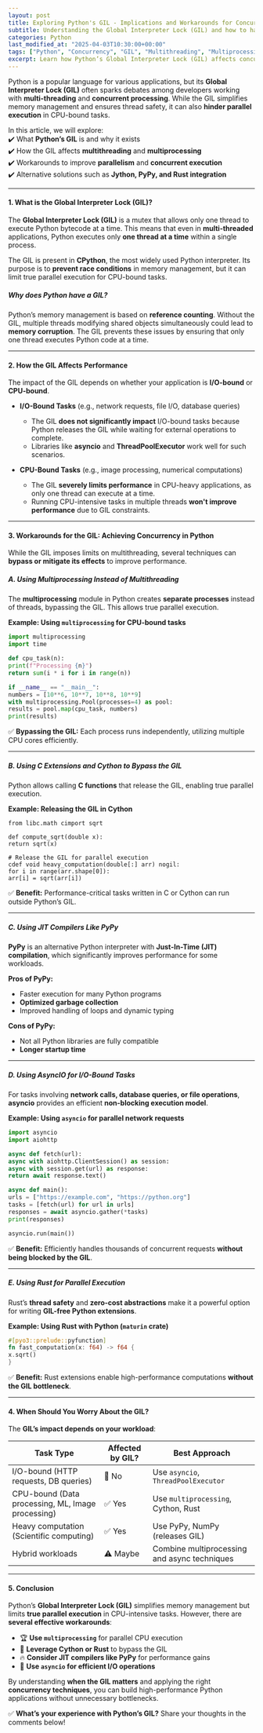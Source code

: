 ```yaml
---
layout: post  
title: Exploring Python's GIL - Implications and Workarounds for Concurrency  
subtitle: Understanding the Global Interpreter Lock (GIL) and how to handle concurrency effectively in Python applications.  
categories: Python
last_modified_at: "2025-04-03T10:30:00+00:00"
tags: ["Python", "Concurrency", "GIL", "Multithreading", "Multiprocessing", "Performance"]  
excerpt: Learn how Python’s Global Interpreter Lock (GIL) affects concurrency and explore techniques to optimize multi-threaded and parallel computing performance.  
---
```

Python is a popular language for various applications, but its **Global Interpreter Lock (GIL)** often sparks debates among developers working with **multi-threading** and **concurrent processing**. While the GIL simplifies memory management and ensures thread safety, it can also **hinder parallel execution** in CPU-bound tasks.

In this article, we will explore:  
✔️ What **Python’s GIL** is and why it exists  
✔️ How the GIL affects **multithreading** and **multiprocessing**  
✔️ Workarounds to improve **parallelism** and **concurrent execution**  
✔️ Alternative solutions such as **Jython, PyPy, and Rust integration**

---

#### **1. What is the Global Interpreter Lock (GIL)?**
The **Global Interpreter Lock (GIL)** is a mutex that allows only one thread to execute Python bytecode at a time. This means that even in **multi-threaded** applications, Python executes only **one thread at a time** within a single process.

The GIL is present in **CPython**, the most widely used Python interpreter. Its purpose is to **prevent race conditions** in memory management, but it can limit true parallel execution for CPU-bound tasks.

##### **Why does Python have a GIL?**
Python’s memory management is based on **reference counting**. Without the GIL, multiple threads modifying shared objects simultaneously could lead to **memory corruption**. The GIL prevents these issues by ensuring that only one thread executes Python code at a time.

---

#### **2. How the GIL Affects Performance**
The impact of the GIL depends on whether your application is **I/O-bound** or **CPU-bound**.

- **I/O-Bound Tasks** (e.g., network requests, file I/O, database queries)
  - The GIL **does not significantly impact** I/O-bound tasks because Python releases the GIL while waiting for external operations to complete.
  - Libraries like **asyncio** and **ThreadPoolExecutor** work well for such scenarios.

- **CPU-Bound Tasks** (e.g., image processing, numerical computations)
  - The GIL **severely limits performance** in CPU-heavy applications, as only one thread can execute at a time.
  - Running CPU-intensive tasks in multiple threads **won't improve performance** due to GIL constraints.

---

#### **3. Workarounds for the GIL: Achieving Concurrency in Python**
While the GIL imposes limits on multithreading, several techniques can **bypass or mitigate its effects** to improve performance.

##### **A. Using Multiprocessing Instead of Multithreading**
The **multiprocessing** module in Python creates **separate processes** instead of threads, bypassing the GIL. This allows true parallel execution.

**Example: Using `multiprocessing` for CPU-bound tasks**  
```python  
import multiprocessing  
import time

def cpu_task(n):  
print(f"Processing {n}")  
return sum(i * i for i in range(n))

if __name__ == "__main__":  
numbers = [10**6, 10**7, 10**8, 10**9]  
with multiprocessing.Pool(processes=4) as pool:  
results = pool.map(cpu_task, numbers)  
print(results)  
```  
✅ **Bypassing the GIL:** Each process runs independently, utilizing multiple CPU cores efficiently.

---

##### **B. Using C Extensions and Cython to Bypass the GIL**
Python allows calling **C functions** that release the GIL, enabling true parallel execution.

**Example: Releasing the GIL in Cython**  
```cython  
from libc.math cimport sqrt

def compute_sqrt(double x):  
return sqrt(x)

# Release the GIL for parallel execution
cdef void heavy_computation(double[:] arr) nogil:  
for i in range(arr.shape[0]):  
arr[i] = sqrt(arr[i])  
```  
✅ **Benefit:** Performance-critical tasks written in C or Cython can run outside Python’s GIL.

---

##### **C. Using JIT Compilers Like PyPy**
**PyPy** is an alternative Python interpreter with **Just-In-Time (JIT) compilation**, which significantly improves performance for some workloads.

**Pros of PyPy:**
- Faster execution for many Python programs
- **Optimized garbage collection**
- Improved handling of loops and dynamic typing

**Cons of PyPy:**
- Not all Python libraries are fully compatible
- **Longer startup time**

---

##### **D. Using AsyncIO for I/O-Bound Tasks**
For tasks involving **network calls, database queries, or file operations**, **asyncio** provides an efficient **non-blocking execution model**.

**Example: Using `asyncio` for parallel network requests**  
```python  
import asyncio  
import aiohttp

async def fetch(url):  
async with aiohttp.ClientSession() as session:  
async with session.get(url) as response:  
return await response.text()

async def main():  
urls = ["https://example.com", "https://python.org"]  
tasks = [fetch(url) for url in urls]  
responses = await asyncio.gather(*tasks)  
print(responses)

asyncio.run(main())  
```  
✅ **Benefit:** Efficiently handles thousands of concurrent requests **without being blocked by the GIL**.

---

##### **E. Using Rust for Parallel Execution**
Rust’s **thread safety** and **zero-cost abstractions** make it a powerful option for writing **GIL-free Python extensions**.

**Example: Using Rust with Python (`maturin` crate)**  
```rust  
#[pyo3::prelude::pyfunction]  
fn fast_computation(x: f64) -> f64 {  
x.sqrt()  
}  
```  
✅ **Benefit:** Rust extensions enable high-performance computations **without the GIL bottleneck**.

---

#### **4. When Should You Worry About the GIL?**
The **GIL’s impact depends on your workload**:

| **Task Type**  | **Affected by GIL?** | **Best Approach** |  
|--------------|----------------|----------------|  
| I/O-bound (HTTP requests, DB queries) | 🚫 No | Use `asyncio`, `ThreadPoolExecutor` |  
| CPU-bound (Data processing, ML, Image processing) | ✅ Yes | Use `multiprocessing`, Cython, Rust |  
| Heavy computation (Scientific computing) | ✅ Yes | Use PyPy, NumPy (releases GIL) |  
| Hybrid workloads | ⚠️ Maybe | Combine multiprocessing and async techniques |  

---

#### **5. Conclusion**
Python’s **Global Interpreter Lock (GIL)** simplifies memory management but limits **true parallel execution** in CPU-intensive tasks. However, there are **several effective workarounds**:

- 🏆 **Use `multiprocessing`** for parallel CPU execution
- 🚀 **Leverage Cython or Rust** to bypass the GIL
- 🔥 **Consider JIT compilers like PyPy** for performance gains
- 🔄 **Use `asyncio` for efficient I/O operations**

By understanding **when the GIL matters** and applying the right **concurrency techniques**, you can build high-performance Python applications without unnecessary bottlenecks.

✅ **What’s your experience with Python’s GIL?** Share your thoughts in the comments below!  

